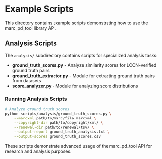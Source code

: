 # Example Scripts

This directory contains example scripts demonstrating how to use the marc_pd_tool library API.

## Analysis Scripts

The `analysis/` subdirectory contains scripts for specialized analysis tasks:

- **ground_truth_scores.py** - Analyze similarity scores for LCCN-verified ground truth pairs
- **ground_truth_extractor.py** - Module for extracting ground truth pairs from datasets
- **score_analyzer.py** - Module for analyzing score distributions

### Running Analysis Scripts

```bash
# Analyze ground truth scores
python scripts/analysis/ground_truth_scores.py \
    --marcxml path/to/marc/file.marcxml \
    --copyright-dir path/to/copyright/xml/ \
    --renewal-dir path/to/renewal/tsv/ \
    --output-report ground_truth_analysis.txt \
    --output-scores ground_truth_scores.csv
```

These scripts demonstrate advanced usage of the marc_pd_tool API for research and analysis purposes.
